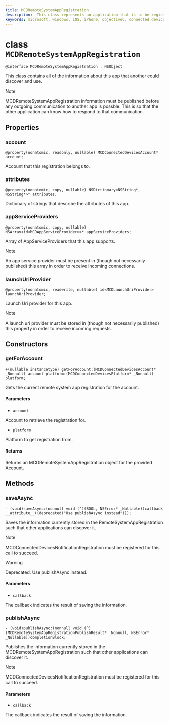 ```yaml
---
title: MCDRemoteSystemAppRegistration
description:  This class represents an application that is to be registered with the Connected Devices platform.
keywords: microsoft, windows, iOS, iPhone, objectiveC, connected devices, Project Rome
---
```


# class `MCDRemoteSystemAppRegistration` 

```
@interface MCDRemoteSystemAppRegistration : NSObject
```  

This class contains all of the information about this app that another could discover and use.

> [!NOTE] 
> MCDRemoteSystemAppRegistration information must be published before any outgoing communication to another app is possble. This is so that the other application can know how to respond to that communication.

## Properties

### account
`@property(nonatomic, readonly, nullable) MCDConnectedDevicesAccount* account;`

Account that this registration belongs to.

### attributes
`@property(nonatomic, copy, nullable) NSDictionary<NSString*, NSString*>* attributes;`

 Dictionary of strings that describe the attributes of this app.

### appServiceProviders
`@property(nonatomic, copy, nullable) NSArray<id<MCDAppServiceProvider>>* appServiceProviders;`

Array of AppServiceProviders that this app supports.

> [!NOTE] 
> An app service provider must be present in (though not necessarily published) this array in order to receive incoming connections.

### launchUriProvider
`@property(nonatomic, readwrite, nullable) id<MCDLaunchUriProvider> launchUriProvider;`

Launch Uri provider for this app.

> [!NOTE] 
> A launch uri provider must be stored in (though not necessarily published) this property in order to receive incoming requests.

## Constructors

### getForAccount
`+(nullable instancetype) getForAccount:(MCDConnectedDevicesAccount* _Nonnull) account
                              platform:(MCDConnectedDevicesPlatform* _Nonnull) platform;`

Gets the current remote system app registration for the account.

#### Parameters
* `account` 

Account to retrieve the registration for.

* `platform` 

Platform to get registration from.

#### Returns
Returns an MCDRemoteSystemAppRegistration object for the provided Account.

## Methods

### saveAsync
`- (void)saveAsync:(nonnull void (^)(BOOL, NSError* _Nullable))callback  __attribute__((deprecated("Use publishAsync instead")));`

Saves the information currently stored in the RemoteSystemAppRegistration such that other applications can discover it.

> [!NOTE] 
> MCDConnectedDevicesNotificationRegistration must be registered for this call to succeed.

> [!WARNING] 
> Deprecated. Use publishAsync instead.

#### Parameters

* `callback`

The callback indicates the result of saving the information.

### publishAsync
`- (void)publishAsync:(nonnull void (^)(MCDRemoteSystemAppRegistrationPublishResult* _Nonnull, NSError* _Nullable))completionBlock;`

Publishes the information currently stored in the MCDRemoteSystemAppRegistration such that other applications can discover it.

> [!NOTE] 
> MCDConnectedDevicesNotificationRegistration must be registered for this call to succeed.

#### Parameters

* `callback`

The callback indicates the result of saving the information.
